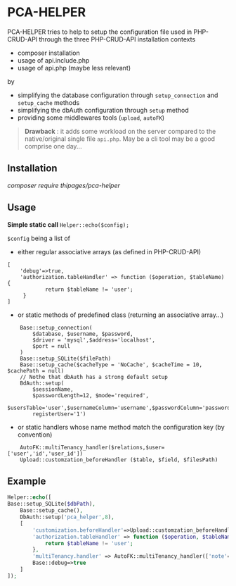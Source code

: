 # PCA-HELPER

PCA-HELPER tries to help to setup the configuration file used in PHP-CRUD-API through the three PHP-CRUD-API installation contexts
- composer installation
- usage of api.include.php
- usage of api.php (maybe less relevant)

by
- simplifying the database configuration through `setup_connection` and `setup_cache` methods
- simplifying the dbAuth configuration through `setup` method
- providing some middlewares tools (`upload`, `autoFK`)


> **Drawback** : it adds some workload on the server compared to the native/original single file `api.php`.  May be a cli tool may be a good comprise one day...

## Installation
_composer require thipages/pca-helper_

## Usage

**Simple static call**
`Helper::echo($config);`

`$config` being a list of
- either regular associative arrays (as defined in PHP-CRUD-API)
```
[
    'debug'=>true,
    'authorization.tableHandler' => function ($operation, $tableName) {
            return $tableName != 'user';
     }
]
```
- or static methods of predefined class (returning an associative array...)
```
    Base::setup_connection(
        $database, $username, $password,
        $driver = 'mysql',$address='localhost',
        $port = null
    )
    Base::setup_SQLite($filePath)
    Base::setup_cache($cacheType = 'NoCache', $cacheTime = 10, $cachePath = null)
    // Nothe that dbAuth has a strong default setup
    BdAuth::setup(
        $sessionName,
        $passwordLength=12, $mode='required',
        $usersTable='user',$usernameColumn='username',$passwordColumn='password',$ 
        registerUser='1')
```
- or static handlers whose name method match the configuration key (by convention)
```    
    AutoFK::multiTenancy_handler($relations,$user=['user','id','user_id'])
    Upload::customzation_beforeHandler ($table, $field, $filesPath)
```

## Example

```php
Helper::echo([
Base::setup_SQLite($dbPath),
    Base::setup_cache(),
    DbAuth::setup('pca_helper',8),
    [
        'customization.beforeHandler'=>Upload::customzation_beforeHandler('note','document','./files'),
        'authorization.tableHandler' => function ($operation, $tableName) {
            return $tableName != 'user';
        },
        'multiTenancy.handler' => AutoFK::multiTenancy_handler(['note'=>'user_id']),
        Base::debug=>true
    ]
]);
```










